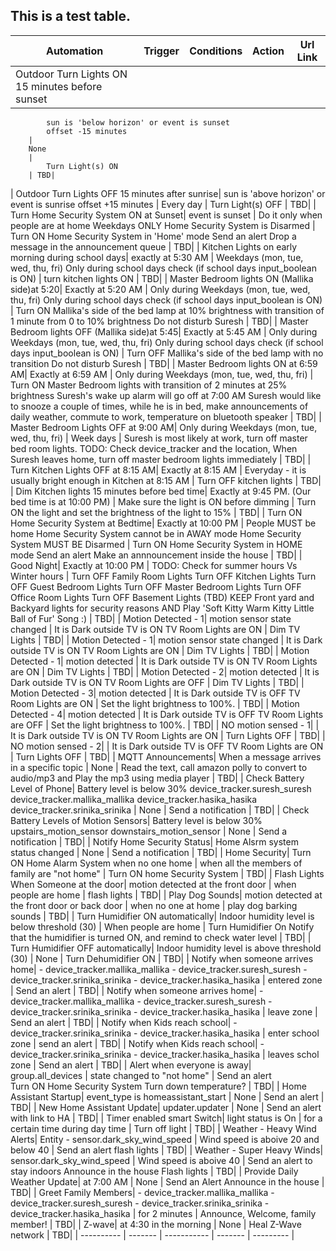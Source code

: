 ## This is a test table.
| Automation   |   Trigger   |   Conditions   |  Action   |  Url Link    |
| ----------   |   -------   |   -----------  |  -------  |  ---------   |
| Outdoor Turn Lights ON 15 minutes before sunset| 
			sun is 'below horizon' or event is sunset
			offset -15 minutes
		| 
        None
		| 
			Turn Light(s) ON
		| TBD| 
| Outdoor Turn Lights OFF 15 minutes after sunrise| 
			sun is 'above horizon' or event is sunrise
			offset +15 minutes
		| 
			Every day
		| 
			Turn Light(s) OFF
		| TBD| 
| Turn Home Security System ON at Sunset| 
			event is sunset
		| 
			Do it only when people are at home
			Weekdays ONLY
			Home Security System is Disarmed
		| 
			Turn ON Home Security System in 'Home' mode
			Send an alert
			Drop a message in the announcement queue
		| TBD| 
| Kitchen Lights on early morning during school days| 
			exactly at 5:30 AM
		| 
		    Weekdays (mon, tue, wed, thu, fri)
			Only during school days check (if school days input_boolean is ON)
		| 
			turn kitchen lights ON
		| TBD| 
| Master Bedroom lights ON (Mallika side)at 5:20| 
			Exactly at 5:20 AM
		| 
			Only during Weekdays (mon, tue, wed, thu, fri)
			Only during school days check (if school days input_boolean is ON)
		| 
			Turn ON Mallika's side of the bed lamp at 10% brightness with transition of 1 minute from 0 to 10% brightness
			Do not disturb Suresh
		| TBD| 
| Master Bedroom lights OFF (Mallika side)at 5:45| 
			Exactly at 5:45 AM
		| 
			Only during Weekdays (mon, tue, wed, thu, fri)
			Only during school days check (if school days input_boolean is ON)
		| 
			Turn OFF Mallika's side of the bed lamp with no transition
			Do not disturb Suresh
		| TBD| 
| Master Bedroom lights ON at 6:59 AM| 
			Exactly at 6:59 AM
		| 
			Only during Weekdays (mon, tue, wed, thu, fri)
		| 
			Turn ON Master Bedroom lights with transition of 2 minutes at 25% brightness
			Suresh's wake up alarm will go off at 7:00 AM
			Suresh would like to snooze a couple of times, while he is in bed, make announcements of daily weather, commute to work, temperature on bluetooth speaker
		| TBD| 
| Master Bedroom Lights OFF at 9:00 AM| 
			Only during Weekdays (mon, tue, wed, thu, fri)
		| 
			Week days
		| 
			Suresh is most likely at work, turn off master bed room lights.
			TODO: Check device_tracker and the location, When Suresh leaves home, turn off master bedroom lights immediately
		| TBD| 
| Turn Kitchen Lights OFF at 8:15 AM| 
			Exactly at 8:15 AM
		| 
			Everyday - it is usually bright enough in Kitchen at 8:15 AM
		| 
			Turn OFF kitchen lights
		| TBD| 
| Dim Kitchen lights 15 minutes before bed time| 
			Exactly at 9:45 PM. (Our bed time is at 10:00 PM)
		| 
			Make sure the light is ON before dimming
		| 
			Turn ON the light and set the brightness of the light to 15%
		| TBD| 
| Turn ON Home Security System at Bedtime| 
			Exactly at 10:00 PM
		| 
			People MUST be home
			Home Security System cannot be in AWAY mode
			Home Security System MUST BE Disarmed
		| 
			Turn ON Home Security System in HOME mode
			Send an alert
			Make an annnouncement inside the house
		| TBD| 
| Good Night| 
			Exactly at 10:00 PM
		| 
			TODO: Check for summer hours Vs Winter hours
		| 
			Turn OFF Family Room Lights
			Turn OFF Kitchen Lights
			Turn OFF Guest Bedroom Lights
			Turn OFF Master Bedroom Lights
			Turn OFF Office Room Lights
			Turn OFF Basement Lights (TBD)
			KEEP Front yard and Backyard lights for security reasons
			AND
			Play 'Soft Kitty Warm Kitty Little Ball of Fur' Song :)
		| TBD| 
| Motion Detected - 1| 
			motion sensor state changed
		| 
			It is Dark outside
			TV is ON
			TV Room Lights are ON
		| 
			Dim TV Lights
		| TBD| 
| Motion Detected - 1| 
			motion sensor state changed
		| 
			It is Dark outside
			TV is ON
			TV Room Lights are ON
		| 
			Dim TV Lights
		| TBD| 
| Motion Detected - 1| 
			motion detected
		| 
			It is Dark outside
			TV is ON
			TV Room Lights are ON
		| 
			Dim TV Lights
		| TBD| 
| Motion Detected - 2| 
			motion detected
		| 
			It is Dark outside
			TV is ON
			TV Room Lights are OFF
		| 
			Dim TV Lights
		| TBD| 
| Motion Detected - 3| 
			motion detected
		| 
			It is Dark outside
			TV is OFF
			TV Room Lights are ON
		| 
			Set the light brightness to 100%.
		| TBD| 
| Motion Detected - 4| 
			motion detected
		| 
			It is Dark outside
			TV is OFF
			TV Room Lights are OFF
		| 
			Set the light brightness to 100%.
		| TBD| 
| NO motion sensed - 1| | 
			It is Dark outside
			TV is ON
			TV Room Lights are ON
		| 
			Turn Lights OFF
		| TBD| 
| NO motion sensed - 2| | 
			It is Dark outside
			TV is OFF
			TV Room Lights are ON
		| 
			Turn Lights OFF
		| TBD| 
| MQTT Announcements| 
			When a message arrives in a specific topic
		| 
			None
		| 
			Read the text, call amazon polly to convert to audio/mp3 and Play the mp3 using media player
		| TBD| 
| Check Battery Level of Phone| 
			Battery level is below 30%
			device_tracker.suresh_suresh
			device_tracker.mallika_mallika
			device_tracker.hasika_hasika
			device_tracker.srinika_srinika
		| 
			None
		| 
			Send a notification
		| TBD| 
| Check Battery Levels of Motion Sensors| 
			Battery level is below 30%
			upstairs_motion_sensor
			downstairs_motion_sensor
		| 
			None
		| 
			Send a notification
		| TBD| 
| Notify Home Security Status| 
			Home Alsrm system status changed
		| 
			None
		| 
			Send a notification
		| TBD| 
| Home Security| 
			Turn ON Home Alarm System when no one home
		| 
			when all the members of family are "not home"
		| 
			Turn ON home Security System
		| TBD| 
| Flash Lights When Someone at the door| 
			motion detected at the front door
		| 
			when people are home
		| 
			flash lights
		| TBD| 
| Play Dog Sounds| 
			motion detected at the front door or back door
		| 
			when no one at home
		| 
			play dog barking sounds
		| TBD| 
| Turn Humidifier ON automatically| 
			Indoor humidity level is below threshold (30)
		| 
			When people are home
		| 
			Turn Humidifier On
			Notify that the humidifier is turned ON, and remind to check water level
		| TBD| 
| Turn Humidifier OFF automatically| 
			Indoor humidity level is above threshold (30)
		| 
			None
		| 
			Turn Dehumidifier ON
		| TBD| 
| Notify when someone arrives home| 
			- device_tracker.mallika_mallika
			- device_tracker.suresh_suresh
			- device_tracker.srinika_srinika
			- device_tracker.hasika_hasika
		| 
			entered zone
		| 
			Send an alert
		| TBD| 
| Notify when someone arrives home| 
			- device_tracker.mallika_mallika
			- device_tracker.suresh_suresh
			- device_tracker.srinika_srinika
			- device_tracker.hasika_hasika
		| 
			leave zone
		| 
			Send an alert
		| TBD| 
| Notify when Kids reach school| 
			- device_tracker.srinika_srinika
			- device_tracker.hasika_hasika
		| 
			enter school zone
		| 
			send an alert
		| TBD| 
| Notify when Kids reach school| 
			- device_tracker.srinika_srinika
			- device_tracker.hasika_hasika
		| 
			leaves schol zone
		| 
			Send an alert
		| TBD| 
| Alert when everyone is away| 
			group.all_devices
		| 
			state changed to "not home"
		| 
			Send an alert	
			Turn ON Home Security System
			Turn down temperature?
		| TBD| 
| Home Assistant Startup| 
			event_type is homeassistant_start
		| 
			None
		| 
			Send an alert
		| TBD| 
| New Home Assistant Update| 
			updater.updater
		| 
			None
		| 
			Send an alert with link to HA
		| TBD| 
| Timer enabled smart Switch| 
			light status is On
		| 
			for a certain time
			during day time
		| 
			Turn off light
		| TBD| 
| Weather - Heavy Wind Alerts| 
			Entity - sensor.dark_sky_wind_speed
		| 
			Wind speed is aboive 20 and below 40
		| 
			Send an alert
			flash lights
		| TBD| 
| Weather - Super Heavy Winds| 
			sensor.dark_sky_wind_speed
		| 
			Wind speed is aboive 40
		| 
			Send an alert to stay indoors
			Announce in the house
			Flash lights
		| TBD| 
| Provide Daily Weather Update| 
			at 7:00 AM
		| 
			None
		| 
			Send an Alert
			Announce in the house
		| TBD| 
| Greet Family Members| 
        - device_tracker.mallika_mallika
        - device_tracker.suresh_suresh
        - device_tracker.srinika_srinika
        - device_tracker.hasika_hasika
		| 
			for 2 minutes
		| 
			Announce, Welcome, family member!
		| TBD| 
| Z-wave| 
			at 4:30 in the morning
		| 
			None
		| 
			Heal Z-Wave network
		| TBD| 
| ----------   |   -------   |   -----------  |  -------  |  ---------   |
